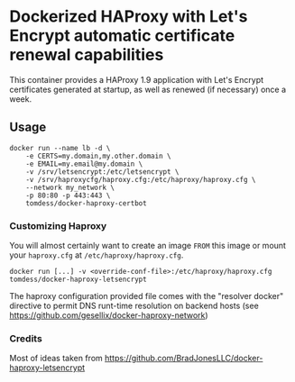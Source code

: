 # Dockerized HAProxy with Let's Encrypt automatic certificate renewal capabilities

This container provides a HAProxy 1.9 application with Let's Encrypt certificates
generated at startup, as well as renewed (if necessary) once a week.

## Usage

```
docker run --name lb -d \
    -e CERTS=my.domain,my.other.domain \
    -e EMAIL=my.email@my.domain \
    -v /srv/letsencrypt:/etc/letsencrypt \
    -v /srv/haproxycfg/haproxy.cfg:/etc/haproxy/haproxy.cfg \
    --network my_network \
    -p 80:80 -p 443:443 \
    tomdess/docker-haproxy-certbot
```


### Customizing Haproxy

You will almost certainly want to create an image `FROM` this image or
mount your `haproxy.cfg` at `/etc/haproxy/haproxy.cfg`.


    docker run [...] -v <override-conf-file>:/etc/haproxy/haproxy.cfg tomdess/docker-haproxy-letsencrypt

The haproxy configuration provided file comes with the "resolver docker" directive to permit DNS runt-time resolution on backend hosts (see https://github.com/gesellix/docker-haproxy-network)

### Credits

Most of ideas taken from https://github.com/BradJonesLLC/docker-haproxy-letsencrypt
